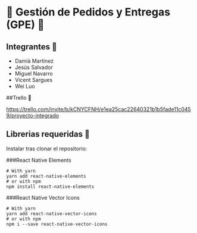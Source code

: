 # 🚚 Gestión de Pedidos y Entregas (GPE) 🚚
## Integrantes 👥

* Damià Martínez
* Jesús Salvador
* Miguel Navarro
* Vicent Sargues
* Wei Luo

##Trello  📝

https://trello.com/invite/b/kCNYCFNH/e1ea25cac22640321b1b5fade11c0459/proyecto-integrado

## Librerias requeridas 🔑

Instalar tras clonar el repositorio:  

###React Native Elements

```
# With yarn
yarn add react-native-elements  
# or with npm  
npm install react-native-elements  
```

###React Native Vector Icons

```
# With yarn
yarn add react-native-vector-icons
# or with npm
npm i --save react-native-vector-icons
```
